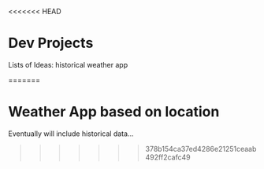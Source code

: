 <<<<<<< HEAD
# Dev Projects
Lists of Ideas:
  historical weather app
  
=======
# Weather App based on location
Eventually will include historical data...
>>>>>>> 378b154ca37ed4286e21251ceaab492ff2cafc49
